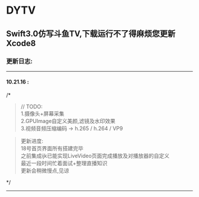 # DYTV
## Swift3.0仿写斗鱼TV,下载运行不了得麻烦您更新Xcode8<br>
### 更新日志:
-----------------------------------------------------------  
#### 10.21.16 :  <br>
/*<br>
>// TODO:<br>
  1.摄像头+屏幕采集<br>
  2.GPUImage自定义美颜,滤镜及水印效果<br>
  3.视频音频压缩编码 -> h.265 / h.264 / VP9<br>

>更新进度:<br>
  18号首页界面所有搭建完毕<br>
  之前集成ijk已能实现LiveVideo页面完成播放及对播放器的自定义<br>
  最近一段时间忙着面试+整理直播知识<br>
  更新会稍微慢点,见谅<br>
  
*/<br>

-----------------------------------------------------------
